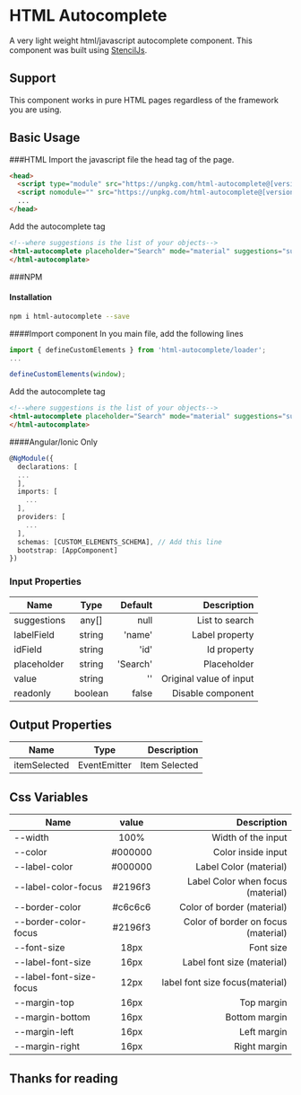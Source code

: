# HTML Autocomplete

A very light weight html/javascript autocomplete component.
This component was built using [StencilJs](https://stenciljs.com/).

## Support
This component works in pure HTML pages regardless of the framework
you are using.

## Basic Usage
###HTML
Import the javascript file the head tag of the page.
```html
<head>
  <script type="module" src="https://unpkg.com/html-autocomplete@[version]/dist/html-autocomplete/html-autocomplete.esm.js"></script>
  <script nomodule="" src="https://unpkg.com/html-autocomplete@[version]/dist/html-autocomplete/html-autocomplete.js"></script>	
  ...
</head>
```
Add the autocomplete tag
```html
<!--where suggestions is the list of your objects-->
<html-autocomplete placeholder="Search" mode="material" suggestions="suggestions" (itemSelected)="fuction($event)">
</html-autocomplate>
```
###NPM
#### Installation
```BASH
npm i html-autocomplete --save
```
####Import component
In you main file, add the following lines
```typescript
import { defineCustomElements } from 'html-autocomplete/loader';
...

defineCustomElements(window);
```
Add the autocomplete tag
```html
<!--where suggestions is the list of your objects-->
<html-autocomplete placeholder="Search" mode="material" suggestions="suggestions" (itemSelected)="fuction($event)">
</html-autocomplate>
```
####Angular/Ionic Only

```TYPESCRIPT
@NgModule({
  declarations: [
  ...
  ],
  imports: [
    ...
  ],
  providers: [
    ...
  ],
  schemas: [CUSTOM_ELEMENTS_SCHEMA], // Add this line
  bootstrap: [AppComponent]
})
```

### Input Properties

| Name          | Type          | Default   | Description             |
| --------------|:-------------:| ---------:|------------------------:|
| suggestions   | any[]         | null      |List to search           |
| labelField    | string        | 'name'    |Label property           |
| idField       | string        | 'id'      |Id property              |
| placeholder   | string        | 'Search'  |Placeholder              |
| value   | string         | ''        |Original value  of input |
| readonly      | boolean       | false     |Disable component        |


## Output Properties

| Name          | Type          | Description             |
| --------------|:-------------:|------------------------:|
| itemSelected  | EventEmitter  |Item Selected            |

## Css Variables

| Name                   | value         | Description             |
| --------------         |:-------------:|------------------------:|
| --width                | 100%          |Width of the input       |
| --color                | #000000       |Color inside input       |
| --label-color          | #000000       |Label Color (material)    |
| --label-color-focus    | #2196f3       |Label Color when focus (material)      |
| --border-color         | #c6c6c6       |Color of border (material)       |
| --border-color-focus   | #2196f3       |Color of border on focus (material)       |
| --font-size            | 18px          |Font size       |
| --label-font-size      | 16px          |Label font size (material)       |
| --label-font-size-focus| 12px          |label font size focus(material)       |
| --margin-top           | 16px          |Top margin       |
| --margin-bottom        | 16px          |Bottom margin       |
| --margin-left          | 16px          |Left margin       |
| --margin-right         | 16px          |Right margin      |


## Thanks for reading
